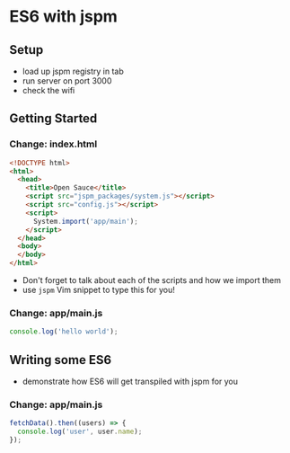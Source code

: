 # ES6 with jspm

## Setup
- load up jspm registry in tab
- run server on port 3000
- check the wifi

## Getting Started
### Change: index.html

```html
<!DOCTYPE html>
<html>
  <head>
    <title>Open Sauce</title>
    <script src="jspm_packages/system.js"></script>
    <script src="config.js"></script>
    <script>
      System.import('app/main');
    </script>
  </head>
  <body>
  </body>
</html>
```

- Don't forget to talk about each of the scripts and how we import them
- use `jspm` Vim snippet to type this for you!

### Change: app/main.js

```js
console.log('hello world');
```

## Writing some ES6

- demonstrate how ES6 will get transpiled with jspm for you
### Change: app/main.js

```js
fetchData().then((users) => {
  console.log('user', user.name);
});
```
